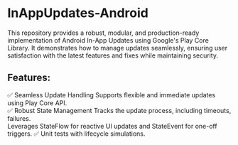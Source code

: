 # InAppUpdates-Android

This repository provides a robust, modular, and production-ready implementation of Android In-App Updates
using Google's Play Core Library. It demonstrates how to manage updates seamlessly, ensuring user
satisfaction with the latest features and fixes while maintaining security.

## Features:  
✅ Seamless Update Handling
Supports flexible and immediate updates using Play Core API.  
✅ Robust State Management
Tracks the update process, including timeouts, failures.  
Leverages StateFlow for reactive UI updates and StateEvent for one-off triggers.
✅ Unit tests with lifecycle simulations.  
